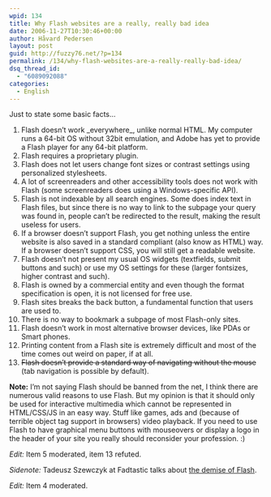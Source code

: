 ```yaml
---
wpid: 134
title: Why Flash websites are a really, really bad idea
date: 2006-11-27T10:30:46+00:00
author: Håvard Pedersen
layout: post
guid: http://fuzzy76.net/?p=134
permalink: /134/why-flash-websites-are-a-really-really-bad-idea/
dsq_thread_id:
  - "6089092088"
categories:
  - English
---
```

Just to state some basic facts&#8230;

  1. Flash doesn&#8217;t work \_everywhere\_, unlike normal HTML. My computer runs a 64-bit OS without 32bit emulation, and Adobe has yet to provide a Flash player for any 64-bit platform.
  2. Flash requires a proprietary plugin.
  3. Flash does not let users change font sizes or contrast settings using personalized stylesheets.
  4. A lot of screenreaders and other accessibility tools does not work with Flash (some screenreaders does using a Windows-specific API).
  5. Flash is not indexable by all search engines. Some does index text in Flash files, but since there is no way to link to the subpage your query was found in, people can&#8217;t be redirected to the result, making the result useless for users.
  6. If a browser doesn&#8217;t support Flash, you get nothing unless the entire website is also saved in a standard compliant (also know as HTML) way. If a browser doesn&#8217;t support CSS, you will still get a readable website.
  7. Flash doesn&#8217;t not present my usual OS widgets (textfields, submit buttons and such) or use my OS settings for these (larger fontsizes, higher contrast and such).
  8. Flash is owned by a commercial entity and even though the format specification is open, it is not licensed for free use.
  9. Flash sites breaks the back button, a fundamental function that users are used to.
 10. There is no way to bookmark a subpage of most Flash-only sites.
 11. Flash doesn&#8217;t work in most alternative browser devices, like PDAs or Smart phones.
 12. Printing content from a Flash site is extremely difficult and most of the time comes out weird on paper, if at all.
 13. <del>Flash doesn&#8217;t provide a standard way of navigating without the mouse</del> (tab navigation is possible by default).

**Note:** I&#8217;m not saying Flash should be banned from the net, I think there are numerous valid reasons to use Flash. But my opinion is that it should only be used for interactive multimedia which cannot be represented in HTML/CSS/JS in an easy way. Stuff like games, ads and (because of terrible object tag support in browsers) video playback. If you need to use Flash to have graphical menu buttons with mouseovers or display a logo in the header of your site you really should reconsider your profession. :)

_Edit:_ Item 5 moderated, item 13 refuted.

_Sidenote:_ Tadeusz Szewczyk at Fadtastic talks about [the demise of Flash](http://fadtastic.net/2006/12/11/the-demise-of-flash-8-main-reasons/).

_Edit:_ Item 4 moderated.
